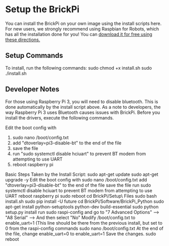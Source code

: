 # Setup the BrickPi

You can install the BrickPi on your own image using the install scripts here.  For new users, we strongly recommend using Raspbian for Robots, which has all the installation done for you!  You can [download it for free using these directions.](http://www.dexterindustries.com/howto/install-raspbian-for-robots-image-on-an-sd-card/)

## Setup Commands

To install, run the following commands:
	sudo chmod +x install.sh
	sudo ./install.sh

## Developer Notes
For those using Raspberry Pi 3, you will need to disable bluetooth.  This is done automatically by the install script above.  As a note to developers, the way Raspberry Pi 3 uses Bluetooth causes issues with BrickPi. Before you install the drivers, execute the following commands.

Edit the boot config with

1. sudo nano /boot/config.txt
2. add "dtoverlay=pi3-disable-bt" to the end of the file
3. save the file
4. run "sudo systemctl disable hciuart" to prevent BT modem from attempting to use UART
5. reboot raspberry pi

Basic Steps Taken by the Install Script:
sudo apt-get update
sudo apt-get upgrade -y
Edit the boot config with
	sudo nano /boot/config.txt
	add "dtoverlay=pi3-disable-bt" to the end of the file
	save the file
	run sudo systemctl disable hciuart to prevent BT modem from attempting to use UART
	reboot raspberry pi sudo reboot
cd BrickPi/Setup\ Files
sudo bash install.sh
sudo pip install -U future
cd BrickPi/Software/BrickPi_Python
sudo apt-get install python-setuptools python-dev build-essential
sudo python setup.py install
run sudo raspi-config and go to "7 Advanced Options" --> "A8 Serial" --> And then select "No"
Modify /boot/config.txt to enable_uart=1 (This line should be there from the previous install, but set to 0 from the raspi-config commands
sudo nano /boot/config.txt
At the end of the file, change enable_uart=0 to enable_uart=1
Save the changes.
sudo reboot
